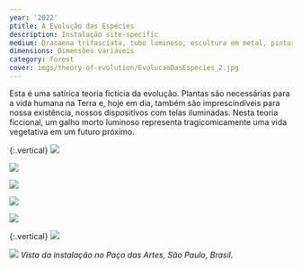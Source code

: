 ```yaml
---
year: '2022'
ptitle: A Evolução das Espécies
description: Instalação site-specific
medium: Dracaena trifasciata, tubo luminoso, escultura em metal, pintura automotiva e terra
dimensions: Dimensões variáveis
category: forest
cover: imgs/theory-of-evolution/EvolucaoDasEspecies_2.jpg
---
```

Esta é uma satírica teoria fictícia da evolução. Plantas são necessárias para a vida humana na Terra e, hoje em dia, também são imprescindíveis para nossa existência, nossos dispositivos com telas iluminadas. Nesta teoria ficcional, um galho morto luminoso representa tragicomicamente uma vida vegetativa em um futuro próximo.

{:.vertical}
![]({{site.baseurl}}/imgs/theory-of-evolution/EvolucaoDasEspecies_1.jpg)

![]({{site.baseurl}}/imgs/theory-of-evolution/EvolucaoDasEspecies_3.jpg)

![]({{site.baseurl}}/imgs/theory-of-evolution/EvolucaoDasEspecies_4.jpg)

![]({{site.baseurl}}/imgs/theory-of-evolution/EvolucaoDasEspecies_5.jpg)

![]({{site.baseurl}}/imgs/theory-of-evolution/EvolucaoDasEspecies_6.jpg)

{:.vertical}
![]({{site.baseurl}}/imgs/theory-of-evolution/EvolucaoDasEspecies_7.jpg)

![]({{site.baseurl}}/imgs/theory-of-evolution/EvolucaoDasEspecies_8.jpg)
_Vista da instalação no Paço das Artes, São Paulo, Brasil._
